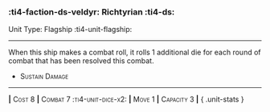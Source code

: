 ### :ti4-faction-ds-veldyr: **Richtyrian** :ti4-ds:

Unit Type: Flagship :ti4-unit-flagship:

---

When this ship makes a combat roll, it rolls 1 additional die for each round of combat that has been resolved this combat.

* <span style="font-variant:small-caps;">Sustain Damage</span> 


---

__|__ <span style="font-variant:small-caps;">Cost 8</span> __|__ <span style="font-variant:small-caps;">Combat 7 :ti4-unit-dice-x2:</span> __|__ <span style="font-variant:small-caps;">Move 1</span> __|__ <span style="font-variant:small-caps;">Capacity 3</span> __|__
{ .unit-stats }
